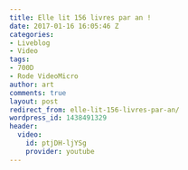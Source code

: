 ```yaml
---
title: Elle lit 156 livres par an !
date: 2017-01-16 16:05:46 Z
categories:
- Liveblog
- Video
tags:
- 700D
- Rode VideoMicro
author: art
comments: true
layout: post
redirect_from: elle-lit-156-livres-par-an/
wordpress_id: 1438491329
header:
  video:
    id: ptjDH-ljYSg
    provider: youtube
---
```


